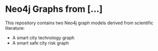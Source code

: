 # Neo4j Graphs from [...] 

This repository contains two Neo4j graph models derived from scientific literature:
* A smart city technology graph
* A smart safe city risk graph
